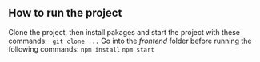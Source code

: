 ## How to run the project
Clone the project, then install pakages and start the project with these commands:
 ``` git clone ...```
Go into the *frontend* folder before running the following commands:
 ``` npm install ```
 ``` npm start ```
